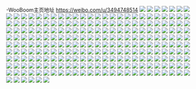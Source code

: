 -WooBoom主页地址 https://weibo.com/u/3494748514 
![](https://wx4.sinaimg.cn/mw2000/d04da162gy1h87tsljxnyj22c09c0he0.jpg) 
![](https://wx4.sinaimg.cn/mw2000/d04da162gy1h87u19z7vej22c09c0hdz.jpg) 
![](https://wx4.sinaimg.cn/mw2000/d04da162gy1h87u276avfj21w9cn0he0.jpg) 
![](https://wx4.sinaimg.cn/mw2000/d04da162gy1h87tscmfjqj229o923b2f.jpg) 
![](https://wx4.sinaimg.cn/mw2000/d04da162gy1h87trygl4qj22b6ch6x6u.jpg) 
![](https://wx4.sinaimg.cn/mw2000/d04da162gy1h87tv8uexkj22c0amcqvb.jpg) 
![](https://wx4.sinaimg.cn/mw2000/d04da162gy1h87ts5idpej22c09b61l4.jpg) 
![](https://wx4.sinaimg.cn/mw2000/d04da162gy1h87tsi4cx2j21w9cmyb2i.jpg) 
![](https://wx4.sinaimg.cn/mw2000/d04da162gy1h87ts1n24lj225o5r0b2e.jpg) 
![](https://wx4.sinaimg.cn/mw2000/d04da162gy1h87tvdh0trj22c0cfxe8b.jpg) 
![](https://wx4.sinaimg.cn/mw2000/d04da162ly1h6y9710aeij20xc2gu7wh.jpg) 
![](https://wx4.sinaimg.cn/mw2000/d04da162ly1h6y930yb3hj210g1ioac0.jpg) 
![](https://wx4.sinaimg.cn/mw2000/d04da162ly1h6y931qxkbj20sg2dfx0c.jpg) 
![](https://wx4.sinaimg.cn/mw2000/d04da162ly1h6y933pskwj235s23skjm.jpg) 
![](https://wx4.sinaimg.cn/mw2000/d04da162ly1h6y935hwpwj223s35sdj9.jpg) 
![](https://wx4.sinaimg.cn/mw2000/d04da162ly1h6y92yn2xnj223s35shdt.jpg) 
![](https://wx4.sinaimg.cn/mw2000/d04da162ly1h6y93615t3j20sg2dfwh6.jpg) 
![](https://wx4.sinaimg.cn/mw2000/d04da162ly1h6y937jxq9j223s35sb2a.jpg) 
![](https://wx4.sinaimg.cn/mw2000/d04da162ly1h6y9380tl5j21441g7nar.jpg) 
![](https://wx4.sinaimg.cn/mw2000/d04da162ly1h6y965pdamj20sg2de0z4.jpg) 
![](https://wx4.sinaimg.cn/mw2000/d04da162ly1h5ghon48hbj22c03407wi.jpg) 
![](https://wx4.sinaimg.cn/mw2000/d04da162ly1h5ghoyqzivj21wt2v8x6p.jpg) 
![](https://wx4.sinaimg.cn/mw2000/d04da162ly1h5ghozjkw7j20wi0pc7bk.jpg) 
![](https://wx4.sinaimg.cn/mw2000/d04da162ly1h4x7fc19wzj22c03401l0.jpg) 
![](https://wx4.sinaimg.cn/mw2000/d04da162ly1h4x7ht6emej20sg23u7sy.jpg) 
![](https://wx4.sinaimg.cn/mw2000/d04da162ly1h4x7iulx4nj22c0340npe.jpg) 
![](https://wx4.sinaimg.cn/mw2000/d04da162ly1h4x7hujg28j22582usnpe.jpg) 
![](https://wx4.sinaimg.cn/mw2000/d04da162ly1h4x7iw8jcbj228w2zvkjm.jpg) 
![](https://wx4.sinaimg.cn/mw2000/d04da162ly1h4x7hrasjqj20u0144gy9.jpg) 
![](https://wx4.sinaimg.cn/mw2000/d04da162ly1h4x7huzs5aj20u014mdtg.jpg) 
![](https://wx4.sinaimg.cn/mw2000/d04da162ly1h4x7kzrw1yj22812mukjm.jpg) 
![](https://wx4.sinaimg.cn/mw2000/d04da162ly1h4x7l2c1rsj221o2q6u0y.jpg) 
![](https://wx4.sinaimg.cn/mw2000/d04da162ly1h4d9im0056j22c0340kjm.jpg) 
![](https://wx4.sinaimg.cn/mw2000/d04da162ly1h4d9mjgibhj20sg329e82.jpg) 
![](https://wx4.sinaimg.cn/mw2000/d04da162ly1h4d9itrrsej22c0340npe.jpg) 
![](https://wx4.sinaimg.cn/mw2000/d04da162ly1h4d9jihu28j22c03401ky.jpg) 
![](https://wx4.sinaimg.cn/mw2000/d04da162ly1h4d9l87klfj23402c0e83.jpg) 
![](https://wx4.sinaimg.cn/mw2000/d04da162ly1h4d9jek3hoj22c0340e81.jpg) 
![](https://wx4.sinaimg.cn/mw2000/d04da162ly1h4d9mbbu5wj22c0340x6s.jpg) 
![](https://wx4.sinaimg.cn/mw2000/d04da162ly1h4d9jv8l8cj20nv0oqtea.jpg) 
![](https://wx4.sinaimg.cn/mw2000/d04da162ly1h4d9lkcs4vj22c0340b2c.jpg) 
![](https://wx4.sinaimg.cn/mw2000/d04da162ly1h2yw7q30frj225v2vt7wj.jpg) 
![](https://wx4.sinaimg.cn/mw2000/d04da162ly1h2yw7na29cj22c0340e84.jpg) 
![](https://wx4.sinaimg.cn/mw2000/d04da162ly1h2yw7rhppjj225a33yx6q.jpg) 
![](https://wx4.sinaimg.cn/mw2000/d04da162ly1h2yw7lhuhaj22c0340x6r.jpg) 
![](https://wx4.sinaimg.cn/mw2000/d04da162ly1h2yw7ulm18j22c03401l2.jpg) 
![](https://wx4.sinaimg.cn/mw2000/d04da162ly1h2yw7wtew8j223x340e83.jpg) 
![](https://wx4.sinaimg.cn/mw2000/d04da162ly1h2384d1p3ij225d2v6x6p.jpg) 
![](https://wx4.sinaimg.cn/mw2000/d04da162ly1h23o9ymtjbj223i2spb2a.jpg) 
![](https://wx4.sinaimg.cn/mw2000/d04da162ly1h2384c81ypj22652w7u0x.jpg) 
![](https://wx4.sinaimg.cn/mw2000/d04da162ly1h23868h0xtj22c0340hdv.jpg) 
![](https://wx4.sinaimg.cn/mw2000/d04da162ly1h23o9wy8m4j221y2zke81.jpg) 
![](https://wx4.sinaimg.cn/mw2000/d04da162ly1gzcam80387j21sh2dye82.jpg) 
![](https://wx4.sinaimg.cn/mw2000/d04da162ly1gzcam9vulaj22c0340qv8.jpg) 
![](https://wx4.sinaimg.cn/mw2000/d04da162ly1gzcamci5mlj22c0340x6t.jpg) 
![](https://wx4.sinaimg.cn/mw2000/d04da162ly1gzcamh9451j22c0340npe.jpg) 
![](https://wx4.sinaimg.cn/mw2000/d04da162ly1gzcamoac70j22c034n1kz.jpg) 
![](https://wx4.sinaimg.cn/mw2000/d04da162ly1gzcampzxxxj23402c0e84.jpg) 
![](https://wx4.sinaimg.cn/mw2000/d04da162ly1gzcamj30q7j21y22th7wj.jpg) 
![](https://wx4.sinaimg.cn/mw2000/d04da162ly1gzcamm1u87j20u00ma7bd.jpg) 
![](https://wx4.sinaimg.cn/mw2000/d04da162ly1gzcamlgny4j22bz32cu10.jpg) 
![](https://wx4.sinaimg.cn/mw2000/d04da162ly1gzcamr3hy1j226t2w5qv6.jpg) 
![](https://wx4.sinaimg.cn/mw2000/d04da162ly1gzcamsye4wj22c03407wk.jpg) 
![](https://wx4.sinaimg.cn/mw2000/d04da162ly1gzcamug2nsj22092wvkjn.jpg) 
![](https://wx4.sinaimg.cn/mw2000/d04da162gy1gyxy4sfacnj22u726n1l0.jpg) 
![](https://wx4.sinaimg.cn/mw2000/d04da162gy1gyxy4u9jgaj23402c0x6s.jpg) 
![](https://wx4.sinaimg.cn/mw2000/d04da162gy1gyxy4x1xc1j22c0340nph.jpg) 
![](https://wx4.sinaimg.cn/mw2000/d04da162gy1gyxy50hk3uj22c0340x6t.jpg) 
![](https://wx4.sinaimg.cn/mw2000/d04da162gy1gyxy52bgrij22c0347kjo.jpg) 
![](https://wx4.sinaimg.cn/mw2000/d04da162gy1gyxy54bn4hj23402c0x6s.jpg) 
![](https://wx4.sinaimg.cn/mw2000/d04da162gy1gyxy56tiyyj235s1ra7wk.jpg) 
![](https://wx4.sinaimg.cn/mw2000/d04da162gy1gyxy59xll2j23402c0u12.jpg) 
![](https://wx4.sinaimg.cn/mw2000/d04da162gy1gyxy5cupjqj23402c0hdx.jpg) 
![](https://wx4.sinaimg.cn/mw2000/d04da162gy1gyxy4qiy9fj23402c0b2e.jpg) 
![](https://wx4.sinaimg.cn/mw2000/d04da162ly1gykgefp0j9j22vl25ykjn.jpg) 
![](https://wx4.sinaimg.cn/mw2000/d04da162ly1gykge8b09ej21dj2294dp.jpg) 
![](https://wx4.sinaimg.cn/mw2000/d04da162ly1gykged725oj22o9207x6q.jpg) 
![](https://wx4.sinaimg.cn/mw2000/d04da162ly1gykgealqarj23402c0qv7.jpg) 
![](https://wx4.sinaimg.cn/mw2000/d04da162ly1gxkjdlnm8xj22c0357hdv.jpg) 
![](https://wx4.sinaimg.cn/mw2000/d04da162ly1gxkjdobcerj221v2uakjl.jpg) 
![](https://wx4.sinaimg.cn/mw2000/d04da162ly1gxkjduryvhj22c03404qs.jpg) 
![](https://wx4.sinaimg.cn/mw2000/d04da162ly1gxkjdzfrmsj23402c0kjo.jpg) 
![](https://wx4.sinaimg.cn/mw2000/d04da162ly1gxkjdqbqhij229y30gqv6.jpg) 
![](https://wx4.sinaimg.cn/mw2000/d04da162ly1gxkje15zbdj22dc35shdt.jpg) 
![](https://wx4.sinaimg.cn/mw2000/003OvBJwgy1gvks1klfr4j61o02801ky02.jpg) 
![](https://wx4.sinaimg.cn/mw2000/003OvBJwgy1gvks1l0g0bj60sg0rmtjv02.jpg) 
![](https://wx4.sinaimg.cn/mw2000/003OvBJwgy1gvks1m17u8j61fh1fh7wh02.jpg) 
![](https://wx4.sinaimg.cn/mw2000/003OvBJwgy1gvks1n4aptj61o0280kjl02.jpg) 
![](https://wx4.sinaimg.cn/mw2000/003OvBJwgy1gvks1ooocuj61o0280npd02.jpg) 
![](https://wx4.sinaimg.cn/mw2000/003OvBJwgy1gvks1sfq3fj61o0280u0x02.jpg) 
![](https://wx4.sinaimg.cn/mw2000/003OvBJwgy1gvks1tqi8pj61o0280x6p02.jpg) 
![](https://wx4.sinaimg.cn/mw2000/003OvBJwgy1gvks1vf1c1j62c0340b2b02.jpg) 
![](https://wx4.sinaimg.cn/mw2000/003OvBJwgy1gvks1wq92rj623u2xq7wi02.jpg) 
![](https://wx4.sinaimg.cn/mw2000/003OvBJwgy1gvks1yh9bcj624l2xqx6p02.jpg) 
![](https://wx4.sinaimg.cn/mw2000/d04da162ly1gsynjj1s72j20n00z641r.jpg) 
![](https://wx4.sinaimg.cn/mw2000/d04da162ly1gsynmb89nrj20u013gk2v.jpg) 
![](https://wx4.sinaimg.cn/mw2000/d04da162ly1gsynkye9x3j20u01qgnle.jpg) 
![](https://wx4.sinaimg.cn/mw2000/d04da162ly1gsynl0986rj20u0140aj0.jpg) 
![](https://wx4.sinaimg.cn/mw2000/d04da162ly1gsynk6vrllj20u01o07oa.jpg) 
![](https://wx4.sinaimg.cn/mw2000/d04da162ly1gsynl46zusj20u0140dno.jpg) 
![](https://wx4.sinaimg.cn/mw2000/d04da162ly1gsynkhal3xj20u014015z.jpg) 
![](https://wx4.sinaimg.cn/mw2000/d04da162ly1gsynlnh36cj21400u0dth.jpg) 
![](https://wx4.sinaimg.cn/mw2000/d04da162ly1gsynjx8dq7j20u0140wpb.jpg) 
![](https://wx4.sinaimg.cn/mw2000/d04da162ly1gsynlybhd0j20u0140nad.jpg) 
![](https://wx4.sinaimg.cn/mw2000/d04da162ly1gsynr8vv9uj21400u0dii.jpg) 
![](https://wx4.sinaimg.cn/mw2000/d04da162ly1gsvaf55zbcj20u0140dmv.jpg) 
![](https://wx4.sinaimg.cn/mw2000/d04da162ly1gsvaf5k6sgj21400u07cf.jpg) 
![](https://wx4.sinaimg.cn/mw2000/d04da162ly1gsvaf60mp3j20u0140n72.jpg) 
![](https://wx4.sinaimg.cn/mw2000/d04da162ly1gsvaf6czetj20u0140qa1.jpg) 
![](https://wx4.sinaimg.cn/mw2000/d04da162ly1gsvaf6pgnfj21400u0jxe.jpg) 
![](https://wx4.sinaimg.cn/mw2000/d04da162ly1gsvaf73k8nj20u00xi0xi.jpg) 
![](https://wx4.sinaimg.cn/mw2000/d04da162ly1gsvaf4p09mj20u0140n3u.jpg) 
![](https://wx4.sinaimg.cn/mw2000/d04da162ly1gsvaf7fv9nj20u014047r.jpg) 
![](https://wx4.sinaimg.cn/mw2000/d04da162ly1gsvaf81178j20u0140tgf.jpg) 
![](https://wx4.sinaimg.cn/mw2000/d04da162ly1gsvaf8sqpdj20u013qn53.jpg) 
![](https://wx4.sinaimg.cn/mw2000/d04da162ly1gsvaf97jlcj20u01407fv.jpg) 
![](https://wx4.sinaimg.cn/mw2000/003OvBJwly1gsvaf9rm7bj60u01400zk02.jpg) 
![](https://wx4.sinaimg.cn/mw2000/d04da162ly1gsvahpnukbj20u014013n.jpg) 
![](https://wx4.sinaimg.cn/mw2000/d04da162ly1gsoltckkkdj20u0140n3y.jpg) 
![](https://wx4.sinaimg.cn/mw2000/d04da162ly1gsolti0mxzj20u010zqdp.jpg) 
![](https://wx4.sinaimg.cn/mw2000/d04da162ly1gsoltf36wtj20u0140qaq.jpg) 
![](https://wx4.sinaimg.cn/mw2000/d04da162gy1gshma51zxjj20lc0sg1ah.jpg) 
![](https://wx4.sinaimg.cn/mw2000/d04da162gy1gshma9b6u9j22c0340kjw.jpg) 
![](https://wx4.sinaimg.cn/mw2000/d04da162gy1gshmaaz0n2j20lc0sg7lh.jpg) 
![](https://wx4.sinaimg.cn/mw2000/d04da162gy1gshmabd26cj20ku0rs0wi.jpg) 
![](https://wx4.sinaimg.cn/mw2000/d04da162gy1gshmb0sywnj20lc0sg7q6.jpg) 
![](https://wx4.sinaimg.cn/mw2000/d04da162gy1gshma71vn3j23432c0npp.jpg) 
![](https://wx4.sinaimg.cn/mw2000/d04da162ly1gqmuvh0gwrj20u0140woz.jpg) 
![](https://wx4.sinaimg.cn/mw2000/d04da162ly1gqmuvjomdgj20u0140dsk.jpg) 
![](https://wx4.sinaimg.cn/mw2000/d04da162ly1gqmuvfdw3cj20u027xh7w.jpg) 
![](https://wx4.sinaimg.cn/mw2000/d04da162ly1gqmuvnfzk3j20u0140at0.jpg) 
![](https://wx4.sinaimg.cn/mw2000/d04da162ly1gqmuvzgamkj20u010egx0.jpg) 
![](https://wx4.sinaimg.cn/mw2000/d04da162ly1gqmuvq0p9qj20u10u0nb4.jpg) 
![](https://wx4.sinaimg.cn/mw2000/d04da162ly1gqmuvvaacfj20u0140qef.jpg) 
![](https://wx4.sinaimg.cn/mw2000/d04da162ly1gqmuvszvlnj20u018yqke.jpg) 
![](https://wx4.sinaimg.cn/mw2000/d04da162ly1gqmuvx8851j20u0140woy.jpg) 
![](https://wx4.sinaimg.cn/mw2000/d04da162ly1gqmuwhexemj20u014013s.jpg) 
![](https://wx4.sinaimg.cn/mw2000/d04da162ly1gqmuwlcnxxj21400u0dsk.jpg) 
![](https://wx4.sinaimg.cn/mw2000/d04da162ly1gqmuwj08pej20rh0zuwmr.jpg) 
![](https://wx4.sinaimg.cn/mw2000/d04da162ly1go043u180pj21hz20y7wi.jpg) 
![](https://wx4.sinaimg.cn/mw2000/d04da162ly1go043vu650j22c03401ky.jpg) 
![](https://wx4.sinaimg.cn/mw2000/d04da162ly1go043q0tryj227e2xvhdv.jpg) 
![](https://wx4.sinaimg.cn/mw2000/d04da162ly1go043h77b9j21o02807wi.jpg) 
![](https://wx4.sinaimg.cn/mw2000/d04da162ly1go043svuktj22bd2bdb2a.jpg) 
![](https://wx4.sinaimg.cn/mw2000/d04da162ly1go043fwun3j21jc21tqv5.jpg) 
![](https://wx4.sinaimg.cn/mw2000/d04da162ly1go043iun3vj21em35sqv6.jpg) 
![](https://wx4.sinaimg.cn/mw2000/d04da162ly1go043nhjo9j22c0340b2b.jpg) 
![](https://wx4.sinaimg.cn/mw2000/d04da162ly1go043e4k7jj21eo35s7wv.jpg) 
![](https://wx4.sinaimg.cn/mw2000/d04da162ly1go0438dm4ij22801qghdv.jpg) 
![](https://wx4.sinaimg.cn/mw2000/d04da162gy1ghjq85v6p5j20u0140qjn.jpg) 
![](https://wx4.sinaimg.cn/mw2000/d04da162gy1ghjq8eq8mjj20u01407mh.jpg) 
![](https://wx4.sinaimg.cn/mw2000/d04da162gy1ghjq86o0fuj20u0140k75.jpg) 
![](https://wx4.sinaimg.cn/mw2000/d04da162gy1ghjq851q7yj20u0140tjt.jpg) 
![](https://wx4.sinaimg.cn/mw2000/d04da162gy1ghjq80afv2j20u013ztpd.jpg) 
![](https://wx4.sinaimg.cn/mw2000/d04da162gy1ghjq89unbij20u01404gw.jpg) 
![](https://wx4.sinaimg.cn/mw2000/d04da162gy1ghjq8dq9uoj20u0140atz.jpg) 
![](https://wx4.sinaimg.cn/mw2000/d04da162gy1ghjq831c19j20u0140wrz.jpg) 
![](https://wx4.sinaimg.cn/mw2000/d04da162gy1ghjq7zavrlj20u018y1aa.jpg) 
![](https://wx4.sinaimg.cn/mw2000/d04da162gy1ghjq8cc3rtj21400u01d1.jpg) 
![](https://wx4.sinaimg.cn/mw2000/d04da162gy1ghjq88sqc5j20u0140h4b.jpg) 
![](https://wx4.sinaimg.cn/mw2000/d04da162gy1ghjq81256uj20u0140k9m.jpg) 
![](https://wx4.sinaimg.cn/mw2000/d04da162gy1ghjq81t1hvj21400u07ir.jpg) 
![](https://wx4.sinaimg.cn/mw2000/d04da162gy1ghjq87q0a2j20u0140wso.jpg) 
![](https://wx4.sinaimg.cn/mw2000/d04da162gy1ghjq9dro70j20ms2dchdt.jpg) 
![](https://wx4.sinaimg.cn/mw2000/d04da162gy1ghjq7yec6xj20u01404es.jpg) 
![](https://wx4.sinaimg.cn/mw2000/d04da162gy1getg95vnjrj21kw11x1kx.jpg) 
![](https://wx4.sinaimg.cn/mw2000/d04da162gy1getg950gffj211x1kw1kx.jpg) 
![](https://wx4.sinaimg.cn/mw2000/d04da162gy1getg97qxugj216o1kw1kx.jpg) 
![](https://wx4.sinaimg.cn/mw2000/d04da162gy1getg971ry4j21kw11x4or.jpg) 
![](https://wx4.sinaimg.cn/mw2000/d04da162gy1getg96g9ifj21kw11xu07.jpg) 
![](https://wx4.sinaimg.cn/mw2000/d04da162gy1geq0aif5zmj20u0140kd2.jpg) 
![](https://wx4.sinaimg.cn/mw2000/d04da162gy1geq0alqgtoj20u0140ndy.jpg) 
![](https://wx4.sinaimg.cn/mw2000/d04da162gy1geq0ajhnmvj20u01401e6.jpg) 
![](https://wx4.sinaimg.cn/mw2000/d04da162gy1geq0ajwvyej20u0140do6.jpg) 
![](https://wx4.sinaimg.cn/mw2000/d04da162gy1geq0alaxhtj20u011iwns.jpg) 
![](https://wx4.sinaimg.cn/mw2000/d04da162gy1geq0akawm2j20pb1kw12a.jpg) 
![](https://wx4.sinaimg.cn/mw2000/d04da162gy1geq0d3wuydj21400u07lc.jpg) 
![](https://wx4.sinaimg.cn/mw2000/d04da162gy1geq0akqgmxj20u00z0gpp.jpg) 
![](https://wx4.sinaimg.cn/mw2000/d04da162gy1geq0aixfrej21400u0gvf.jpg) 
![](https://wx4.sinaimg.cn/mw2000/d04da162gy1gbv90tg08mj20u00ymdnp.jpg) 
![](https://wx4.sinaimg.cn/mw2000/d04da162gy1gbv90rvpqqj20ro0zkwwu.jpg) 
![](https://wx4.sinaimg.cn/mw2000/d04da162gy1gbv90ltcr8j20u00u0dkb.jpg) 
![](https://wx4.sinaimg.cn/mw2000/d04da162gy1gbv90q7b7lj20u01404aw.jpg) 
![](https://wx4.sinaimg.cn/mw2000/d04da162gy1gbv90vczytj20u011i147.jpg) 
![](https://wx4.sinaimg.cn/mw2000/d04da162gy1gbv90qtj7lj20zk0zkdnu.jpg) 
![](https://wx4.sinaimg.cn/mw2000/d04da162gy1gbv90l05pbj20u011iago.jpg) 
![](https://wx4.sinaimg.cn/mw2000/d04da162gy1gbv90odq7jj20s01kw7or.jpg) 
![](https://wx4.sinaimg.cn/mw2000/d04da162gy1gbv90w3zi2j20u011iteu.jpg) 
![](https://wx4.sinaimg.cn/mw2000/d04da162gy1gbv90y07iyj20u00u0tih.jpg) 
![](https://wx4.sinaimg.cn/mw2000/d04da162gy1gbv90sf4q9j20zk0zk44m.jpg) 
![](https://wx4.sinaimg.cn/mw2000/d04da162gy1gbv90wvvh2j21400u0jyv.jpg) 
![](https://wx4.sinaimg.cn/mw2000/d04da162gy1gbv90k2kqxj20zk0zktg8.jpg) 
![](https://wx4.sinaimg.cn/mw2000/d04da162gy1gbv911105ej20u011igw7.jpg) 
![](https://wx4.sinaimg.cn/mw2000/d04da162gy1gbv912xq9jj20u011iamo.jpg) 
![](https://wx4.sinaimg.cn/mw2000/d04da162gy1gav9eqz9gej20pw0y9163.jpg) 
![](https://wx4.sinaimg.cn/mw2000/d04da162gy1gav9fauqaij22801o0u0x.jpg) 
![](https://wx4.sinaimg.cn/mw2000/d04da162gy1gav9f014csj22bu5if1l1.jpg) 
![](https://wx4.sinaimg.cn/mw2000/d04da162gy1gav9f41943j20tc0zj7hz.jpg) 
![](https://wx4.sinaimg.cn/mw2000/d04da162gy1gav9f8tjgoj22c02x0x6s.jpg) 
![](https://wx4.sinaimg.cn/mw2000/d04da162gy1gav9f2y8fuj21o02301ky.jpg) 
![](https://wx4.sinaimg.cn/mw2000/d04da162ly1g6b164j2g8j22c02x0x6p.jpg) 
![](https://wx4.sinaimg.cn/mw2000/d04da162ly1g6b16bwzyhj22c04o0qv7.jpg) 
![](https://wx4.sinaimg.cn/mw2000/d04da162ly1g6b16hpu20j22f04klb2b.jpg) 
![](https://wx4.sinaimg.cn/mw2000/d04da162ly1g69a81fzocj211j2dcqv5.jpg) 
![](https://wx4.sinaimg.cn/mw2000/d04da162ly1g6b18nqr4vj233x6zj1l8.jpg) 
![](https://wx4.sinaimg.cn/mw2000/d04da162ly1g6b15z31gzj211l2dce82.jpg) 
![](https://wx4.sinaimg.cn/mw2000/d04da162ly1g6b16qqiztj22c02x01l0.jpg) 
![](https://wx4.sinaimg.cn/mw2000/d04da162ly1g6b182nu38j22c02c0kjp.jpg) 
![](https://wx4.sinaimg.cn/mw2000/d04da162ly1g6b18995u4j22c02x0x6r.jpg) 
![](https://wx4.sinaimg.cn/mw2000/d04da162gy1fzgx8fq8xrj20u011i469.jpg) 
![](https://wx4.sinaimg.cn/mw2000/d04da162gy1fzgx8k8v1wj21420u0woy.jpg) 
![](https://wx4.sinaimg.cn/mw2000/d04da162gy1fzgx8mt3ksj20u01vkqjh.jpg) 
![](https://wx4.sinaimg.cn/mw2000/d04da162gy1fzgx8pz422j20u0140qft.jpg) 
![](https://wx4.sinaimg.cn/mw2000/d04da162gy1fzgx8z4axlj20u0140tm0.jpg) 
![](https://wx4.sinaimg.cn/mw2000/d04da162gy1fzgx7p3ff9j20u011iqa7.jpg) 
![](https://wx4.sinaimg.cn/mw2000/d04da162gy1fzbuqhvnhxj20v61y67wh.jpg) 
![](https://wx4.sinaimg.cn/mw2000/d04da162gy1fzbur3wigzj20v63161ky.jpg) 
![](https://wx4.sinaimg.cn/mw2000/d04da162gy1fzbuqldn5vj20v62lonfq.jpg) 
![](https://wx4.sinaimg.cn/mw2000/d04da162gy1fzburmdayaj20v61y6qmh.jpg) 
![](https://wx4.sinaimg.cn/mw2000/d04da162gy1fzburept4oj20uw1apu0y.jpg) 
![](https://wx4.sinaimg.cn/mw2000/d04da162gy1fzburywiozj22c03407wj.jpg) 
![](https://wx4.sinaimg.cn/mw2000/d04da162gy1fzbuqukiblj20v62601kx.jpg) 
![](https://wx4.sinaimg.cn/mw2000/d04da162gy1fzburjbb50j20v61y6nlb.jpg) 
![](https://wx4.sinaimg.cn/mw2000/d04da162gy1fzbus4xgydj20v61y64qr.jpg) 
![](https://wx4.sinaimg.cn/mw2000/d04da162ly1fwyksmlcotj20wu1qi16v.jpg) 
![](https://wx4.sinaimg.cn/mw2000/d04da162ly1fwyksn17bvj20wu1q44cp.jpg) 
![](https://wx4.sinaimg.cn/mw2000/d04da162ly1fwyksm1q4aj21tw2dchdt.jpg) 
![](https://wx4.sinaimg.cn/mw2000/d04da162ly1fwyksnh8pvj20la2dctnx.jpg) 
![](https://wx4.sinaimg.cn/mw2000/d04da162ly1fskx55gc6jj20qo0zkjxn.jpg) 
![](https://wx4.sinaimg.cn/mw2000/d04da162ly1fskx58nde0j20qo14kn45.jpg) 
![](https://wx4.sinaimg.cn/mw2000/d04da162ly1fskx5e0ad5j20qo0zkajg.jpg) 
![](https://wx4.sinaimg.cn/mw2000/d04da162ly1fskx5kj5soj20k02i8h2d.jpg) 
![](https://wx4.sinaimg.cn/mw2000/d04da162ly1fskx5nepwtj20zj0qodln.jpg) 
![](https://wx4.sinaimg.cn/mw2000/d04da162ly1fskx5qqvruj20qo0zk46a.jpg) 
![](https://wx4.sinaimg.cn/mw2000/d04da162ly1fskx609z8hj20qo0zkqfg.jpg) 
![](https://wx4.sinaimg.cn/mw2000/d04da162ly1fskx6ewn77j20zj0qok4y.jpg) 
![](https://wx4.sinaimg.cn/mw2000/d04da162ly1fskx52sc1lj20qo14nndc.jpg) 
![](https://wx4.sinaimg.cn/mw2000/d04da162gy1fp7gqoa2dkj20qo14xgy8.jpg) 
